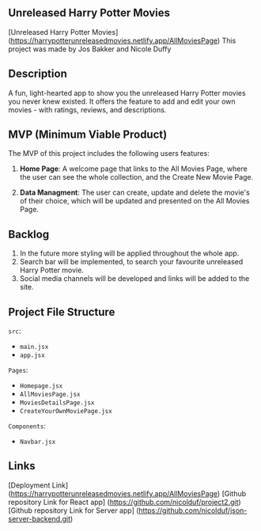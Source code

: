 ## Unreleased Harry Potter Movies 

[Unreleased Harry Potter Movies] (https://harrypotterunreleasedmovies.netlify.app/AllMoviesPage)
This project was made by Jos Bakker and Nicole Duffy

## Description

A fun, light-hearted app to show you the unreleased Harry Potter movies you never knew existed. It offers the feature to add and edit your own movies - with ratings, reviews, and descriptions.

## MVP (Minimum Viable Product)

The MVP of this project includes the following users features:
1. **Home Page**: A welcome page that links to the All Movies Page, where the user can see the whole collection, and the Create New Movie Page.

2. **Data Managment**: The user can create, update and delete the movie's of their choice, which will be updated and presented on the All Movies Page.

## Backlog

1. In the future more styling will be applied throughout the whole app.
2. Search bar will be implemented, to search your favourite unreleased Harry Potter movie.
3. Social media channels will be developed and links will be added to the site.


## Project File Structure

`src`:
- `main.jsx`
- `app.jsx`

`Pages`: 
- `Homepage.jsx`
- `AllMoviesPage.jsx`
- `MoviesDetailsPage.jsx`
- `CreateYourOwnMoviePage.jsx`

`Components`:
- `Navbar.jsx`

## Links

[Deployment Link] (https://harrypotterunreleasedmovies.netlify.app/AllMoviesPage)
[Github repository Link for React app] (https://github.com/nicolduf/project2.git)
[Github repository Link for Server app] (https://github.com/nicolduf/json-server-backend.git)

